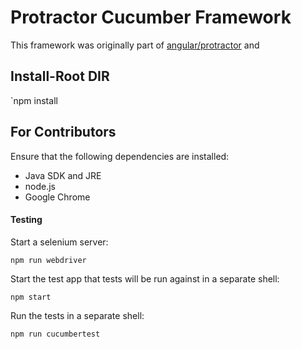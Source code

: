 Protractor Cucumber Framework
=============================



This framework was originally part of [angular/protractor](http://www.way2automation.com/angularjs-protractor/webtables) and


Install-Root DIR
-------


`npm install


For Contributors
----------------
Ensure that the following dependencies are installed:

 * Java SDK and JRE
 * node.js
 * Google Chrome



#### Testing

Start a selenium server:

    npm run webdriver

Start the test app that tests will be run against in a separate shell:

    npm start

Run the tests in a separate shell:

    npm run cucumbertest


